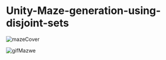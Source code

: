# Unity-Maze-generation-using-disjoint-sets


![mazeCover](https://user-images.githubusercontent.com/72280379/196811359-9cd38f5f-e00a-485b-b4bd-922bd84081d0.jpg)


![gifMazwe](https://user-images.githubusercontent.com/72280379/196811398-d209820e-3bfb-4014-a763-bdb0f0c3d346.gif)
